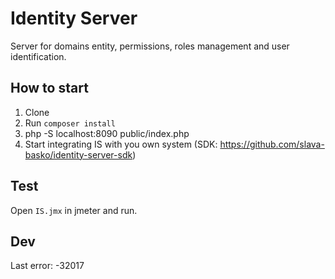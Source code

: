 Identity Server
===============

Server for domains entity, permissions, roles management and user identification.

How to start
------------
1. Clone
2. Run ```composer install```
3. php -S localhost:8090 public/index.php
4. Start integrating IS with you own system (SDK: https://github.com/slava-basko/identity-server-sdk)

Test
----
Open ```IS.jmx``` in jmeter and run.

Dev
---
Last error: -32017